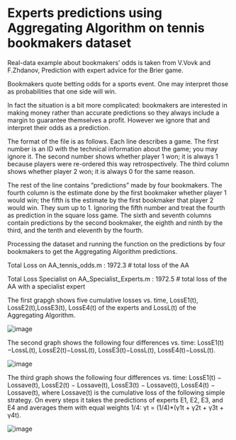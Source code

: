 # Experts predictions using Aggregating Algorithm on tennis bookmakers dataset

Real-data example about bookmakers’ odds is taken from V.Vovk and F.Zhdanov, Prediction with expert advice for the Brier game.

Bookmakers quote betting odds for a sports event. One may interpret those as probabilities that one side will win.

In fact the situation is a bit more complicated: bookmakers are interested in making money rather than accurate predictions so they always include a margin to guarantee themselves a profit. However we ignore that and interpret their odds as a prediction.

The format of the file is as follows. Each line describes a game. The first number is an ID with the technical information about the game; you may ignore it. The second number shows whether player 1 won; it is always 1 because players were re-ordered this way retrospectively. The third column shows whether player 2 won; it is always 0 for the same reason.

The rest of the line contains “predictions” made by four bookmakers.
The fourth column is the estimate done by the first bookmaker whether player 1 would win; the fifth is the estimate by the first bookmaker that player 2 would win.
They sum up to 1. Ignoring the fifth number and treat the fourth as prediction in the square loss game.
The sixth and seventh columns contain predictions by the second bookmaker, the eighth and ninth by the third, and the tenth and eleventh by the fourth.

Processing the dataset and running the function on the predictions by four bookmakers to get the Aggregating Algorithm predictions.

Total Loss on AA_tennis_odds.m : 1972.3 # total loss of the AA

Total Loss Specialist on AA_Specialist_Experts.m : 1972.5 # total loss of the AA with a specialist expert

The first grapgh shows five cumulative losses vs. time, LossE1(t), LossE2(t),LossE3(t), LossE4(t) of the experts and LossL(t) of the Aggregating Algorithm.

![image](https://user-images.githubusercontent.com/43922347/125491989-6a605f20-0622-4a3d-8e0d-25b18e367e1f.png)

The second graph shows the following four differences vs. time: LossE1(t)−LossL(t), LossE2(t)−LossL(t), LossE3(t)−LossL(t), LossE4(t)−LossL(t).

![image](https://user-images.githubusercontent.com/43922347/125492057-f9c886f4-1426-4b5f-9ff3-53f424b9575f.png)

The third graph shows the following four differences vs. time: LossE1(t) − Lossave(t), LossE2(t) − Lossave(t), LossE3(t) − Lossave(t), LossE4(t) − Lossave(t), where Lossave(t) is the cumulative loss of the following simple strategy. On every steps it takes the predictions of experts E1, E2, E3, and E4 and averages them with equal weights 1/4: γt = (1/4)*(γ1t + γ2t + γ3t + γ4t).

![image](https://user-images.githubusercontent.com/43922347/125492132-d5e15940-b3a0-44d2-8e61-36cf8af1753f.png)
